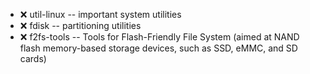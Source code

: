 - :x:  util-linux  --	important system utilities
- :x:  fdisk  --	partitioning utilities
- :x:  f2fs-tools  --	Tools for Flash-Friendly File System (aimed at NAND flash memory-based storage devices, such as SSD, eMMC, and SD cards)
